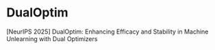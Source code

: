 # DualOptim
[NeurIPS 2025] DualOptim: Enhancing Efficacy and Stability in Machine Unlearning with Dual Optimizers
